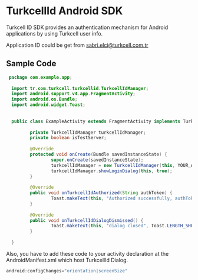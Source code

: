 TurkcellId Android SDK
======================

Turkcell ID SDK provides an authentication mechanism for Android applications by using Turkcell user info.

Application ID could be get from sabri.elci@turkcell.com.tr

## Sample Code

```java 
 package com.example.app;
 
  import tr.com.turkcell.turkcellid.TurkcellIdManager;
  import android.support.v4.app.FragmentActivity;
  import android.os.Bundle;
  import android.widget.Toast;
 
 
  public class ExampleActivity extends FragmentActivity implements TurkcellIdManager.TurkcellIdListener {
 
         private TurkcellIdManager turkcellIdManager;
		 private boolean isTestServer;
 
         @Override
         protected void onCreate(Bundle savedInstanceState) {
                 super.onCreate(savedInstanceState);
                 turkcellIdManager = new TurkcellIdManager(this, YOUR_APPLICATION_ID, isTestServer);
                 turkcellIdManager.showLoginDialog(this, true);
         }
 
         @Override
         public void onTurkcellIdAuthorized(String authToken) {
                 Toast.makeText(this, "Authorized successfully, authToken: " + authToken, Toast.LENGTH_LONG).show();
         }
 
         @Override
         public void onTurkcellIdDialogDismissed() {
                 Toast.makeText(this, "dialog closed", Toast.LENGTH_SHORT).show();
         }
 
  }
```

Also, you have to add these code to your activity declaration at the AndroidManifest.xml which host TurkcellId Dialog.

```java
android:configChanges="orientation|screenSize" 
```
